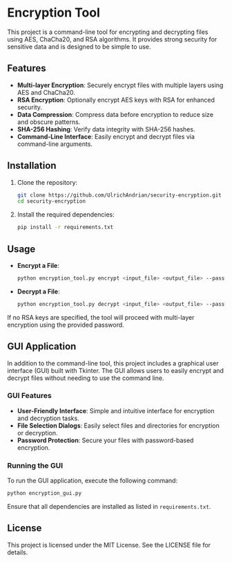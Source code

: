 # Encryption Tool

This project is a command-line tool for encrypting and decrypting files using AES, ChaCha20, and RSA algorithms. It provides strong security for sensitive data and is designed to be simple to use.

## Features

- **Multi-layer Encryption**: Securely encrypt files with multiple layers using AES and ChaCha20.
- **RSA Encryption**: Optionally encrypt AES keys with RSA for enhanced security.
- **Data Compression**: Compress data before encryption to reduce size and obscure patterns.
- **SHA-256 Hashing**: Verify data integrity with SHA-256 hashes.
- **Command-Line Interface**: Easily encrypt and decrypt files via command-line arguments.

## Installation

1. Clone the repository:
   ```bash
   git clone https://github.com/UlrichAndrian/security-encryption.git
   cd security-encryption
   ```

2. Install the required dependencies:
   ```bash
   pip install -r requirements.txt
   ```

## Usage

- **Encrypt a File**:
  ```bash
  python encryption_tool.py encrypt <input_file> <output_file> --password <your_password> --rsa-public-key <path_to_rsa_public_key>
  ```

- **Decrypt a File**:
  ```bash
  python encryption_tool.py decrypt <input_file> <output_file> --password <your_password> --rsa-private-key <path_to_rsa_private_key>
  ```

If no RSA keys are specified, the tool will proceed with multi-layer encryption using the provided password.

## GUI Application

In addition to the command-line tool, this project includes a graphical user interface (GUI) built with Tkinter. The GUI allows users to easily encrypt and decrypt files without needing to use the command line.

### GUI Features

- **User-Friendly Interface**: Simple and intuitive interface for encryption and decryption tasks.
- **File Selection Dialogs**: Easily select files and directories for encryption or decryption.
- **Password Protection**: Secure your files with password-based encryption.

### Running the GUI

To run the GUI application, execute the following command:

```bash
python encryption_gui.py
```

Ensure that all dependencies are installed as listed in `requirements.txt`.

## License

This project is licensed under the MIT License. See the LICENSE file for details.
